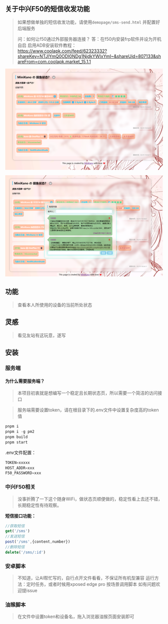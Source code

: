 ## 关于中兴F50的短信收发功能

>如果想做单独的短信收发功能，请使用`demopage/sms-send.html` 并配置好后端服务
>
>问：如何让f50通过外部服务器连接？ 答：在f50内安装frp软件并设为开机自启
>启用ADB安装软件教程：https://www.coolapk.com/feed/62323332?shareKey=NTJlYmQ0ODI0NDg1NjdkYWIxYmI~&shareUid=807133&shareFrom=com.coolapk.market_15.1.1

![](./img/1.png)

![](./img/2.png)

## 功能

>查看本人所使用的设备的当前所处状态

## 灵感

> 看见友站有这玩意，遂写

## 安装

### 服务端

#### 为什么需要服务端？

> 本项目初衷就是想编写一个稳定且长期状态页，所以需要一个简洁的访问接口

> 服务端需要设置token，请在根目录下的.env文件中设置复杂度高的token值

```javascript
pnpm i
pnpm i -g pm2
pnpm build
pnpm start
```

.env文件配置：

```javascript
TOKEN=xxxxx
HOST_ADDR=xxx
F50_PASSWORD=xxx
```

### 中兴F50相关

> 没事折腾了一下这个随身WiFi，做状态页顺便做的，稳定性看上去还不错，长期稳定性有待观察。

**短信接口功能：**

```javascript
//获取短信
get('/sms')
//发送短信
post('/sms',{content,number})
//删除短信
delete('/sms/:id')
```

### 安卓脚本

> 不知道，让AI帮忙写的，自行点开文件看看，不保证所有机型兼容
> 运行方法：定时任务，或者时候用xposed edge pro 按场景调用脚本
> 如有问题欢迎提issue

### 油猴脚本

> 在文件中设置token和设备名，拖入浏览器油猴页面安装即可
